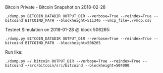 Bitcoin Private - Bitcoin Snapshot on 2018-02-28

`./dump.py BITCOIN_DATADIR OUTPUT_DIR --verbose=True --reindex=True --bitcoind BITCOIND_PATH --blockheight=511346 --vmcp_file=./vmcp.csv`

Testnet Simulation on 2018-01-28 @ block 506265:

`./dump.py BITCOIN_DATADIR OUTPUT_DIR --verbose=True --reindex=True --bitcoind BITCOIND_PATH --blockheight=506265`

Run like:

`./dump.py ~/.bitcoin OUTPUT_DIR --verbose=True --reindex=True --bitcoind ~/src/bitcoin/src/bitcoind --blockheight=504000`
